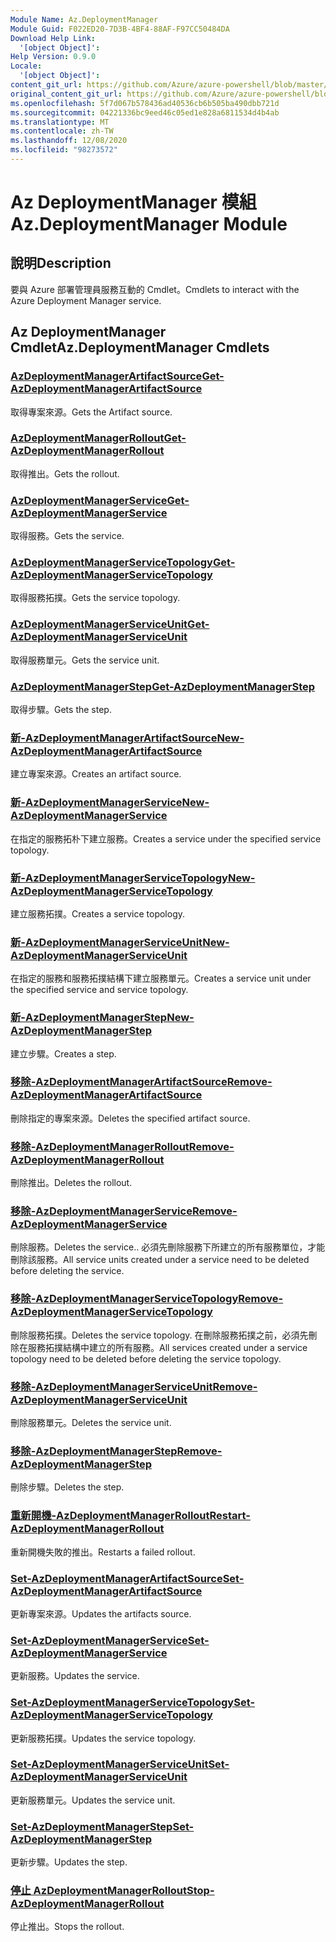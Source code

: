 ```yaml
---
Module Name: Az.DeploymentManager
Module Guid: F022ED20-7D3B-4BF4-88AF-F97CC50484DA
Download Help Link:
  '[object Object]': 
Help Version: 0.9.0
Locale:
  '[object Object]': 
content_git_url: https://github.com/Azure/azure-powershell/blob/master/src/DeploymentManager/DeploymentManager/help/Az.DeploymentManager.md
original_content_git_url: https://github.com/Azure/azure-powershell/blob/master/src/DeploymentManager/DeploymentManager/help/Az.DeploymentManager.md
ms.openlocfilehash: 5f7d067b578436ad40536cb6b505ba490dbb721d
ms.sourcegitcommit: 04221336bc9eed46c05ed1e828a6811534d4b4ab
ms.translationtype: MT
ms.contentlocale: zh-TW
ms.lasthandoff: 12/08/2020
ms.locfileid: "98273572"
---
```

# <span data-ttu-id="e70ee-101">Az DeploymentManager 模組</span><span class="sxs-lookup"><span data-stu-id="e70ee-101">Az.DeploymentManager Module</span></span>
## <span data-ttu-id="e70ee-102">說明</span><span class="sxs-lookup"><span data-stu-id="e70ee-102">Description</span></span>
<span data-ttu-id="e70ee-103">要與 Azure 部署管理員服務互動的 Cmdlet。</span><span class="sxs-lookup"><span data-stu-id="e70ee-103">Cmdlets to interact with the Azure Deployment Manager service.</span></span>

## <span data-ttu-id="e70ee-104">Az DeploymentManager Cmdlet</span><span class="sxs-lookup"><span data-stu-id="e70ee-104">Az.DeploymentManager Cmdlets</span></span>
### [<span data-ttu-id="e70ee-105">AzDeploymentManagerArtifactSource</span><span class="sxs-lookup"><span data-stu-id="e70ee-105">Get-AzDeploymentManagerArtifactSource</span></span>](Get-AzDeploymentManagerArtifactSource.md)
<span data-ttu-id="e70ee-106">取得專案來源。</span><span class="sxs-lookup"><span data-stu-id="e70ee-106">Gets the Artifact source.</span></span>

### [<span data-ttu-id="e70ee-107">AzDeploymentManagerRollout</span><span class="sxs-lookup"><span data-stu-id="e70ee-107">Get-AzDeploymentManagerRollout</span></span>](Get-AzDeploymentManagerRollout.md)
<span data-ttu-id="e70ee-108">取得推出。</span><span class="sxs-lookup"><span data-stu-id="e70ee-108">Gets the rollout.</span></span>

### [<span data-ttu-id="e70ee-109">AzDeploymentManagerService</span><span class="sxs-lookup"><span data-stu-id="e70ee-109">Get-AzDeploymentManagerService</span></span>](Get-AzDeploymentManagerService.md)
<span data-ttu-id="e70ee-110">取得服務。</span><span class="sxs-lookup"><span data-stu-id="e70ee-110">Gets the service.</span></span>

### [<span data-ttu-id="e70ee-111">AzDeploymentManagerServiceTopology</span><span class="sxs-lookup"><span data-stu-id="e70ee-111">Get-AzDeploymentManagerServiceTopology</span></span>](Get-AzDeploymentManagerServiceTopology.md)
<span data-ttu-id="e70ee-112">取得服務拓撲。</span><span class="sxs-lookup"><span data-stu-id="e70ee-112">Gets the service topology.</span></span>

### [<span data-ttu-id="e70ee-113">AzDeploymentManagerServiceUnit</span><span class="sxs-lookup"><span data-stu-id="e70ee-113">Get-AzDeploymentManagerServiceUnit</span></span>](Get-AzDeploymentManagerServiceUnit.md)
<span data-ttu-id="e70ee-114">取得服務單元。</span><span class="sxs-lookup"><span data-stu-id="e70ee-114">Gets the service unit.</span></span>

### [<span data-ttu-id="e70ee-115">AzDeploymentManagerStep</span><span class="sxs-lookup"><span data-stu-id="e70ee-115">Get-AzDeploymentManagerStep</span></span>](Get-AzDeploymentManagerStep.md)
<span data-ttu-id="e70ee-116">取得步驟。</span><span class="sxs-lookup"><span data-stu-id="e70ee-116">Gets the step.</span></span>

### [<span data-ttu-id="e70ee-117">新-AzDeploymentManagerArtifactSource</span><span class="sxs-lookup"><span data-stu-id="e70ee-117">New-AzDeploymentManagerArtifactSource</span></span>](New-AzDeploymentManagerArtifactSource.md)
<span data-ttu-id="e70ee-118">建立專案來源。</span><span class="sxs-lookup"><span data-stu-id="e70ee-118">Creates an artifact source.</span></span>

### [<span data-ttu-id="e70ee-119">新-AzDeploymentManagerService</span><span class="sxs-lookup"><span data-stu-id="e70ee-119">New-AzDeploymentManagerService</span></span>](New-AzDeploymentManagerService.md)
<span data-ttu-id="e70ee-120">在指定的服務拓朴下建立服務。</span><span class="sxs-lookup"><span data-stu-id="e70ee-120">Creates a service under the specified service topology.</span></span>

### [<span data-ttu-id="e70ee-121">新-AzDeploymentManagerServiceTopology</span><span class="sxs-lookup"><span data-stu-id="e70ee-121">New-AzDeploymentManagerServiceTopology</span></span>](New-AzDeploymentManagerServiceTopology.md)
<span data-ttu-id="e70ee-122">建立服務拓撲。</span><span class="sxs-lookup"><span data-stu-id="e70ee-122">Creates a service topology.</span></span>

### [<span data-ttu-id="e70ee-123">新-AzDeploymentManagerServiceUnit</span><span class="sxs-lookup"><span data-stu-id="e70ee-123">New-AzDeploymentManagerServiceUnit</span></span>](New-AzDeploymentManagerServiceUnit.md)
<span data-ttu-id="e70ee-124">在指定的服務和服務拓撲結構下建立服務單元。</span><span class="sxs-lookup"><span data-stu-id="e70ee-124">Creates a service unit under the specified service and service topology.</span></span>

### [<span data-ttu-id="e70ee-125">新-AzDeploymentManagerStep</span><span class="sxs-lookup"><span data-stu-id="e70ee-125">New-AzDeploymentManagerStep</span></span>](New-AzDeploymentManagerStep.md)
<span data-ttu-id="e70ee-126">建立步驟。</span><span class="sxs-lookup"><span data-stu-id="e70ee-126">Creates a step.</span></span>

### [<span data-ttu-id="e70ee-127">移除-AzDeploymentManagerArtifactSource</span><span class="sxs-lookup"><span data-stu-id="e70ee-127">Remove-AzDeploymentManagerArtifactSource</span></span>](Remove-AzDeploymentManagerArtifactSource.md)
<span data-ttu-id="e70ee-128">刪除指定的專案來源。</span><span class="sxs-lookup"><span data-stu-id="e70ee-128">Deletes the specified artifact source.</span></span>

### [<span data-ttu-id="e70ee-129">移除-AzDeploymentManagerRollout</span><span class="sxs-lookup"><span data-stu-id="e70ee-129">Remove-AzDeploymentManagerRollout</span></span>](Remove-AzDeploymentManagerRollout.md)
<span data-ttu-id="e70ee-130">刪除推出。</span><span class="sxs-lookup"><span data-stu-id="e70ee-130">Deletes the rollout.</span></span>

### [<span data-ttu-id="e70ee-131">移除-AzDeploymentManagerService</span><span class="sxs-lookup"><span data-stu-id="e70ee-131">Remove-AzDeploymentManagerService</span></span>](Remove-AzDeploymentManagerService.md)
<span data-ttu-id="e70ee-132">刪除服務。</span><span class="sxs-lookup"><span data-stu-id="e70ee-132">Deletes the service..</span></span> <span data-ttu-id="e70ee-133">必須先刪除服務下所建立的所有服務單位，才能刪除該服務。</span><span class="sxs-lookup"><span data-stu-id="e70ee-133">All service units created under a service need to be deleted before deleting the service.</span></span>

### [<span data-ttu-id="e70ee-134">移除-AzDeploymentManagerServiceTopology</span><span class="sxs-lookup"><span data-stu-id="e70ee-134">Remove-AzDeploymentManagerServiceTopology</span></span>](Remove-AzDeploymentManagerServiceTopology.md)
<span data-ttu-id="e70ee-135">刪除服務拓撲。</span><span class="sxs-lookup"><span data-stu-id="e70ee-135">Deletes the service topology.</span></span> <span data-ttu-id="e70ee-136">在刪除服務拓撲之前，必須先刪除在服務拓撲結構中建立的所有服務。</span><span class="sxs-lookup"><span data-stu-id="e70ee-136">All services created under a service topology need to be deleted before deleting the service topology.</span></span>

### [<span data-ttu-id="e70ee-137">移除-AzDeploymentManagerServiceUnit</span><span class="sxs-lookup"><span data-stu-id="e70ee-137">Remove-AzDeploymentManagerServiceUnit</span></span>](Remove-AzDeploymentManagerServiceUnit.md)
<span data-ttu-id="e70ee-138">刪除服務單元。</span><span class="sxs-lookup"><span data-stu-id="e70ee-138">Deletes the service unit.</span></span>

### [<span data-ttu-id="e70ee-139">移除-AzDeploymentManagerStep</span><span class="sxs-lookup"><span data-stu-id="e70ee-139">Remove-AzDeploymentManagerStep</span></span>](Remove-AzDeploymentManagerStep.md)
<span data-ttu-id="e70ee-140">刪除步驟。</span><span class="sxs-lookup"><span data-stu-id="e70ee-140">Deletes the step.</span></span>

### [<span data-ttu-id="e70ee-141">重新開機-AzDeploymentManagerRollout</span><span class="sxs-lookup"><span data-stu-id="e70ee-141">Restart-AzDeploymentManagerRollout</span></span>](Restart-AzDeploymentManagerRollout.md)
<span data-ttu-id="e70ee-142">重新開機失敗的推出。</span><span class="sxs-lookup"><span data-stu-id="e70ee-142">Restarts a failed rollout.</span></span>

### [<span data-ttu-id="e70ee-143">Set-AzDeploymentManagerArtifactSource</span><span class="sxs-lookup"><span data-stu-id="e70ee-143">Set-AzDeploymentManagerArtifactSource</span></span>](Set-AzDeploymentManagerArtifactSource.md)
<span data-ttu-id="e70ee-144">更新專案來源。</span><span class="sxs-lookup"><span data-stu-id="e70ee-144">Updates the artifacts source.</span></span>

### [<span data-ttu-id="e70ee-145">Set-AzDeploymentManagerService</span><span class="sxs-lookup"><span data-stu-id="e70ee-145">Set-AzDeploymentManagerService</span></span>](Set-AzDeploymentManagerService.md)
<span data-ttu-id="e70ee-146">更新服務。</span><span class="sxs-lookup"><span data-stu-id="e70ee-146">Updates the service.</span></span>

### [<span data-ttu-id="e70ee-147">Set-AzDeploymentManagerServiceTopology</span><span class="sxs-lookup"><span data-stu-id="e70ee-147">Set-AzDeploymentManagerServiceTopology</span></span>](Set-AzDeploymentManagerServiceTopology.md)
<span data-ttu-id="e70ee-148">更新服務拓撲。</span><span class="sxs-lookup"><span data-stu-id="e70ee-148">Updates the service topology.</span></span>

### [<span data-ttu-id="e70ee-149">Set-AzDeploymentManagerServiceUnit</span><span class="sxs-lookup"><span data-stu-id="e70ee-149">Set-AzDeploymentManagerServiceUnit</span></span>](Set-AzDeploymentManagerServiceUnit.md)
<span data-ttu-id="e70ee-150">更新服務單元。</span><span class="sxs-lookup"><span data-stu-id="e70ee-150">Updates the service unit.</span></span>

### [<span data-ttu-id="e70ee-151">Set-AzDeploymentManagerStep</span><span class="sxs-lookup"><span data-stu-id="e70ee-151">Set-AzDeploymentManagerStep</span></span>](Set-AzDeploymentManagerStep.md)
<span data-ttu-id="e70ee-152">更新步驟。</span><span class="sxs-lookup"><span data-stu-id="e70ee-152">Updates the step.</span></span>

### [<span data-ttu-id="e70ee-153">停止 AzDeploymentManagerRollout</span><span class="sxs-lookup"><span data-stu-id="e70ee-153">Stop-AzDeploymentManagerRollout</span></span>](Stop-AzDeploymentManagerRollout.md)
<span data-ttu-id="e70ee-154">停止推出。</span><span class="sxs-lookup"><span data-stu-id="e70ee-154">Stops the rollout.</span></span>


